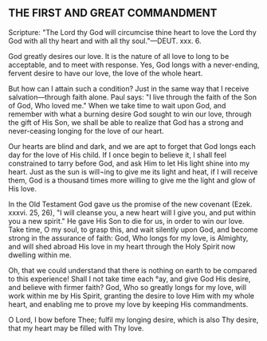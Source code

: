 ## THE FIRST AND GREAT COMMANDMENT ##

Scripture: "The Lord thy God will circumcise thine heart to love the Lord thy God with all thy heart and with all thy soul."—DEUT. xxx. 6.



God greatly desires our love. It is the nature of all love to long to be acceptable, and to meet with response. Yes, God longs with a never-ending, fervent desire to have our love, the love of the whole heart.



But how can I attain such a condition? Just in the same way that I receive salvation—through faith alone. Paul says: "I live through the faith of the Son of God, Who loved me." When we take time to wait upon God, and remember with what a burning desire God sought to win our love, through the gift of His Son, we shall be able to realize that God has a strong and never-ceasing longing for the love of our heart.



Our hearts are blind and dark, and we are apt to forget that God longs each day for the love of His child. If I once begin to believe it, I shall feel constrained to tarry before God, and ask Him to let His light shine into my heart. Just as the sun is will¬ing to give me its light and heat, if I will receive them, God is a thousand times more willing to give me the light and glow of His love.



In the Old Testament God gave us the promise of the new covenant (Ezek. xxxvi. 25, 26), "I will cleanse you, a new heart will I give you, and put within you a new spirit." He gave His Son to die for us, in order to win our love. Take time, O my soul, to grasp this, and wait silently upon God, and become strong in the assurance of faith: God, Who longs for my love, is Almighty, and will shed abroad His love in my heart through the Holy Spirit now dwelling within me.



Oh, that we could understand that there is nothing on earth to be compared to this experience! Shall I not take time each °ay, and give God His desire, and believe with firmer faith? God, Who so greatly longs for my love, will work within me by His Spirit, granting the desire to love Him with my whole heart, and enabling me to prove my love by keeping His commandments.



O Lord, I bow before Thee; fulfil my longing desire, which is also Thy desire, that my heart may be filled with Thy love.

